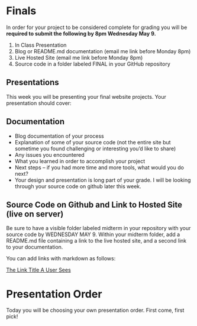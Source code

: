 # Finals
In order for your project to be considered complete for grading you will be **required to submit the following by 8pm Wednesday May 9.**

1. In Class Presentation
2. Blog or README.md documentation (email me link before Monday 8pm)
3. Live Hosted Site (email me link before Monday 8pm)
4. Source code in a folder labeled FINAL in your GitHub repository

## Presentations

This week you will be presenting your final website projects. Your presentation should cover:

## Documentation

- Blog documentation of your process
- Explanation of some of your source code (not the entire site but sometime you found challenging or interesting you’d like to share)
- Any issues you encountered
- What you learned in order to accomplish your project
- Next steps – if you had more time and more tools, what would you do next?
- Your design and presentation is long part of your grade. I will be looking through your source code on github later this week.

## Source Code on Github and Link to Hosted Site (live on server)

Be sure to have a visible folder labeled midterm in your repository with your source code by WEDNESDAY MAY 9. Within your midterm folder, add a README.md file containing a link to the live hosted site, and a second link to your documentation.

You can add links with markdown as follows:

[The Link Title A User Sees](http://theURLtoLINKto.com)

# Presentation Order

Today you will be choosing your own presentation order. First come, first pick!
